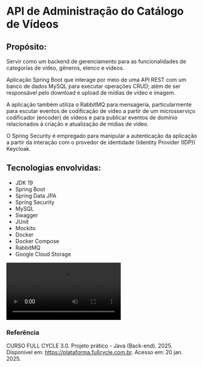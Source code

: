 # API de Administração do Catálogo de Vídeos

Propósito:
-
Servir como um backend de gerenciamento para as funcionalidades de categorias de vídeo, gêneros, elenco e vídeos.

Aplicação Spring Boot que interage por meio de uma API REST com um banco de dados MySQL para executar operações CRUD; além de ser responsável pelo download e upload de mídias de vídeo e imagem. 

A aplicação também utiliza o RabbitMQ para mensageria, particularmente para escutar eventos de codificação de vídeo a partir de um microsserviço codificador (encoder) de vídeos e para publicar eventos de domínio relacionados à criação e atualização de mídias de vídeo.

O Spring Security é empregado para manipular a autenticação da aplicação a partir da interação com o provedor de identidade (Identity Provider (IDP)) Keycloak.

Tecnologias envolvidas:
-
- JDK 19
- Spring Boot
- Spring Data JPA
- Spring Security
- MySQL
- Swagger
- JUnit
- Mockito
- Docker
- Docker Compose
- RabbitMQ
- Google Cloud Storage
  
![Upload to Google Cloud Storage](media/VIDEO.webm)

### Referência
CURSO FULL CYCLE 3.0. Projeto prático - Java (Back-end). 2025. Disponível em: https://plataforma.fullcycle.com.br. Acesso em: 20 jan. 2025.
